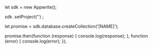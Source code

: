 let sdk = new Appwrite();

sdk
    .setProject('')
;

let promise = sdk.database.createCollection('[NAME]');

promise.then(function (response) {
    console.log(response);
}, function (error) {
    console.log(error);
});